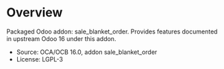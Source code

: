 # Overview

Packaged Odoo addon: sale_blanket_order. Provides features documented in upstream Odoo 16 under this addon.

- Source: OCA/OCB 16.0, addon sale_blanket_order
- License: LGPL-3

